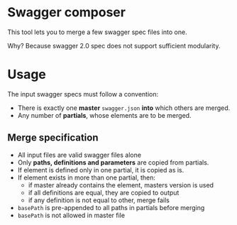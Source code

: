 # Swagger composer

This tool lets you to merge a few swagger spec files into one.

Why? Because swagger 2.0 spec does not support sufficient modularity.

# Usage

The input swagger specs must follow a convention:

 * There is exactly one **master** `swagger.json` **into** which others are merged.
 * Any number of **partials**, whose elements are to be merged.

## Merge specification

 * All input files are valid swagger files alone
 * Only **paths, definitions and parameters** are copied from partials.
 * If element is defined only in one partial, it is copied as is.
 * If element exists in more than one partial, then:
   * if master already contains the element, masters version is used
   * if all definitions are equal, they are copied to output
   * if any definition is not equal to other, merge fails
 * `basePath` is pre-appended to all paths in partials before merging
 * `basePath` is not allowed in master file
